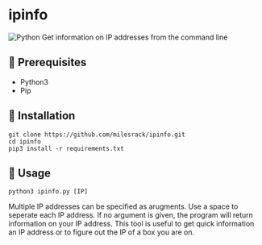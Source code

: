 # ipinfo
<img alt="Python" src="https://img.shields.io/badge/python%20-%2314354C.svg?&style=for-the-badge&logo=python&logoColor=white"/>
Get information on IP addresses from the command line

## :pushpin: Prerequisites
- Python3
- Pip

## :pushpin: Installation
```
git clone https://github.com/milesrack/ipinfo.git
cd ipinfo
pip3 install -r requirements.txt
```

## :pushpin: Usage
```
python3 ipinfo.py [IP]
```
Multiple IP addresses can be specified as arugments. Use a space to seperate each IP address. If no argument is given, the program will return information on your IP address. This tool is useful to get quick information an IP address or to figure out the IP of a box you are on.
